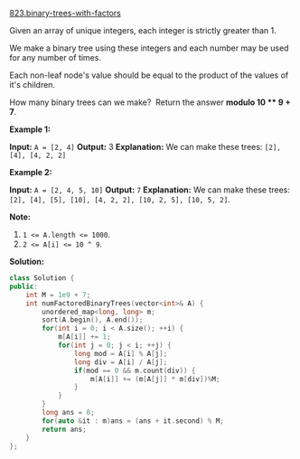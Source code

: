 [823.binary-trees-with-factors](https://leetcode.com/problems/binary-trees-with-factors/)  

Given an array of unique integers, each integer is strictly greater than 1.

We make a binary tree using these integers and each number may be used for any number of times.

Each non-leaf node's value should be equal to the product of the values of it's children.

How many binary trees can we make?  Return the answer **modulo 10 \*\* 9 + 7**.

**Example 1:**

**Input:** `A = [2, 4]`
**Output:** 3
**Explanation:** We can make these trees: `[2], [4], [4, 2, 2]`

**Example 2:**

**Input:** `A = [2, 4, 5, 10]`
**Output:** `7`
**Explanation:** We can make these trees: `[2], [4], [5], [10], [4, 2, 2], [10, 2, 5], [10, 5, 2]`.

**Note:**

1.  `1 <= A.length <= 1000`.
2.  `2 <= A[i] <= 10 ^ 9`.  



**Solution:**  

```cpp
class Solution {
public:
    int M = 1e9 + 7;
    int numFactoredBinaryTrees(vector<int>& A) {
        unordered_map<long, long> m;
        sort(A.begin(), A.end());
        for(int i = 0; i < A.size(); ++i) {
            m[A[i]] += 1;
            for(int j = 0; j < i; ++j) {
                long mod = A[i] % A[j];
                long div = A[i] / A[j];
                if(mod == 0 && m.count(div)) {
                    m[A[i]] += (m[A[j]] * m[div])%M;
                }
            }
        }
        long ans = 0;
        for(auto &it : m)ans = (ans + it.second) % M;
        return ans;
    }
};
```
      